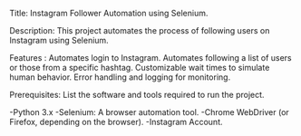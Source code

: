 Title:
Instagram Follower Automation using Selenium.

Description: 
This project automates the process of following users on Instagram using Selenium.

Features :
Automates login to Instagram.
Automates following a list of users or those from a specific hashtag.
Customizable wait times to simulate human behavior.
Error handling and logging for monitoring.

Prerequisites:
List the software and tools required to run the project.

-Python 3.x
-Selenium: A browser automation tool.
-Chrome WebDriver (or Firefox, depending on the browser).
-Instagram Account.
